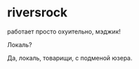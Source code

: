 # riversrock

работает просто охуительно, мэджик!

Локаль?

Да, локаль, товарищи, с подменой юзера.
